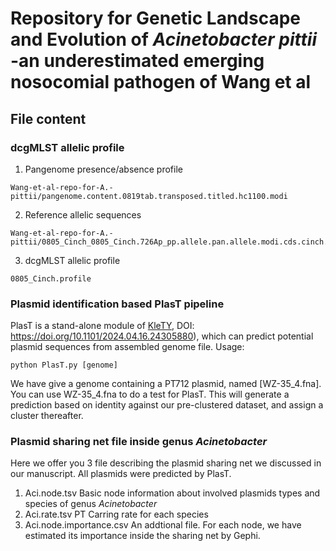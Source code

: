 # Repository for Genetic Landscape and Evolution of _Acinetobacter pittii_ -an underestimated emerging nosocomial pathogen of Wang et al

## File content
### dcgMLST allelic profile
1. Pangenome presence/absence profile
~~~
Wang-et-al-repo-for-A.-pittii/pangenome.content.0819tab.transposed.titled.hc1100.modi
~~~
2. Reference allelic sequences
~~~
Wang-et-al-repo-for-A.-pittii/0805_Cinch_0805_Cinch.726Ap_pp.allele.pan.allele.modi.cds.cinch.fasta
~~~
3. dcgMLST allelic profile
~~~
0805_Cinch.profile
~~~
### Plasmid identification based PlasT pipeline
PlasT is a stand-alone module of [KleTY](https://github.com/zheminzhou/KleTy), DOI: <https://doi.org/10.1101/2024.04.16.24305880>), which can predict potential plasmid sequences from assembled genome file.
Usage:
~~~
python PlasT.py [genome]
~~~
We have give a genome containing a PT712 plasmid, named [WZ-35_4.fna]. You can use WZ-35_4.fna to do a test for PlasT. This will generate a prediction based on identity against our pre-clustered dataset, and assign a cluster thereafter.

### Plasmid sharing net file inside genus _Acinetobacter_
Here we offer you 3 file describing the plasmid sharing net we discussed in our manuscript. All plasmids were predicted by PlasT.
1. Aci.node.tsv
   Basic node information about involved plasmids types and species of genus _Acinetobacter_
2. Aci.rate.tsv
   PT Carring rate for each species
3. Aci.node.importance.csv
   An addtional file. For each node, we have estimated its importance inside the sharing net by Gephi.

